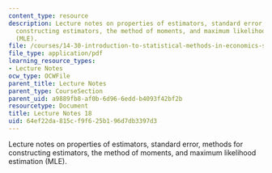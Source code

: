 ```yaml
---
content_type: resource
description: Lecture notes on properties of estimators, standard error, methods for
  constructing estimators, the method of moments, and maximum likelihood estimation
  (MLE).
file: /courses/14-30-introduction-to-statistical-methods-in-economics-spring-2009/64ef22da815cf9f625b196d7db3397d3_MIT14_30s09_lec18.pdf
file_type: application/pdf
learning_resource_types:
- Lecture Notes
ocw_type: OCWFile
parent_title: Lecture Notes
parent_type: CourseSection
parent_uid: a9889fb8-af0b-6d96-6edd-b4093f42bf2b
resourcetype: Document
title: Lecture Notes 18
uid: 64ef22da-815c-f9f6-25b1-96d7db3397d3
---
```

Lecture notes on properties of estimators, standard error, methods for constructing estimators, the method of moments, and maximum likelihood estimation (MLE).

